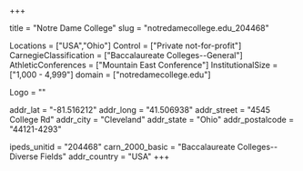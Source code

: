 
+++

title = "Notre Dame College"
slug = "notredamecollege.edu_204468"

Locations = ["USA","Ohio"]
Control = ["Private not-for-profit"]
CarnegieClassification = ["Baccalaureate Colleges--General"]
AthleticConferences = ["Mountain East Conference"]
InstitutionalSize = ["1,000 - 4,999"]
domain = ["notredamecollege.edu"]

Logo = ""

addr_lat = "-81.516212"
addr_long = "41.506938"
addr_street = "4545 College Rd"
addr_city = "Cleveland"
addr_state = "Ohio"
addr_postalcode = "44121-4293"

ipeds_unitid = "204468"
carn_2000_basic = "Baccalaureate Colleges--Diverse Fields"
addr_country = "USA"
+++
    
